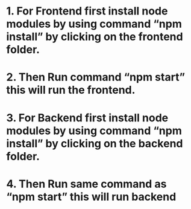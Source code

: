 # 1.	For Frontend first install node modules by using command “npm install” by clicking on the frontend folder.
# 2.	Then Run command “npm start” this will run the frontend.
# 3.	For Backend first install node modules by using command “npm install” by clicking on the backend folder.
# 4.	Then Run same command as “npm start” this will run backend
